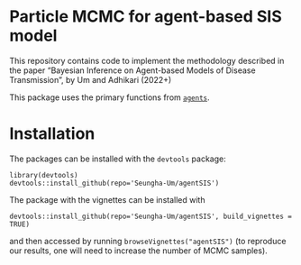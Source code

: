 # Particle MCMC for agent-based SIS model

This repository contains code to implement the methodology described in
the paper “Bayesian Inference on Agent-based Models of Disease
Transmission”, by Um and Adhikari (2022+)

This package uses the primary functions from
[`agents`](https://github.com/nianqiaoju/agents).

# Installation

The packages can be installed with the `devtools` package:

    library(devtools) 
    devtools::install_github(repo='Seungha-Um/agentSIS') 

The package with the vignettes can be installed with

    devtools::install_github(repo='Seungha-Um/agentSIS', build_vignettes = TRUE) 

and then accessed by running `browseVignettes("agentSIS")` (to reproduce
our results, one will need to increase the number of MCMC samples).
